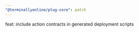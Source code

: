 ```yaml
---
"@terminallyonline/plug-core": patch
---
```


feat: include action contracts in generated deployment scripts
